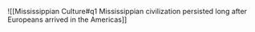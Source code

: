 ![[Mississippian Culture#q1 Mississippian civilization persisted long after Europeans arrived in the Americas]]